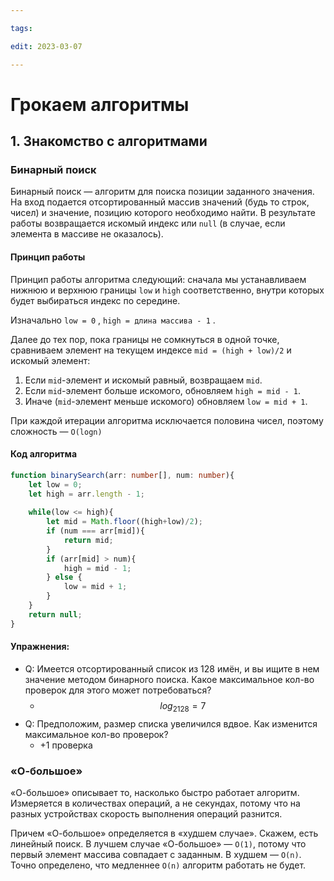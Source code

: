 ```yaml
---

tags: 

edit: 2023-03-07

---
```


# Грокаем алгоритмы

## 1. Знакомство с алгоритмами

### Бинарный поиск

Бинарный поиск — алгоритм для поиска позиции заданного значения. На вход подается отсортированный массив значений (будь то строк, чисел) и значение, позицию которого необходимо найти. В результате работы возвращается искомый индекс или `null` (в случае, если элемента в массиве не оказалось).

#### Принцип работы

Принцип работы алгоритма следующий: сначала мы устанавливаем нижнюю и верхнюю границы `low`  и `high` соответственно, внутри которых будет выбираться индекс по середине. 

Изначально `low = 0` ,  `high = длина массива - 1` . 

Далее до тех пор, пока границы не сомкнуться в одной точке, сравниваем элемент на текущем индексе `mid = (high + low)/2` и искомый элемент:
1. Если  `mid`-элемент и искомый равный, возвращаем `mid`.
2. Если  `mid`-элемент больше искомого, обновляем `high = mid - 1`.
3. Иначе (`mid`-элемент меньше искомого) обновляем `low = mid + 1`.

При каждой итерации алгоритма исключается половина чисел, поэтому сложность — `O(logn)`

#### Код алгоритма

```typescript
function binarySearch(arr: number[], num: number){
	let low = 0;
	let high = arr.length - 1;
	
	while(low <= high){
		let mid = Math.floor((high+low)/2);
		if (num === arr[mid]){
			return mid;
		}
		if (arr[mid] > num){
			high = mid - 1;
		} else {
			low = mid + 1;
		}
	}
	return null;
}
```

#### Упражнения:

- Q: Имеется отсортированный список из 128 имён, и вы ищите в нем значение методом бинарного поиска. Какое максимальное кол-во проверок для этого может потребоваться? 
	- $$log_2128 = 7$$
- Q: Предположим, размер списка увеличился вдвое. Как изменится максимальное кол-во проверок?
	- +1 проверка

### «О-большое»

«О-большое» описывает то, насколько быстро работает алгоритм. Измеряется в количествах операций, а не секундах, потому что на разных устройствах скорость выполнения операций разнится. 

Причем «О-большое» определяется в «худшем случае». Скажем, есть линейный поиск. В лучшем случае «О-большое» — `O(1)`, потому что первый элемент массива совпадает с заданным. В худшем — `O(n)`. Точно определено, что медленнее `O(n)` алгоритм работать не будет.


